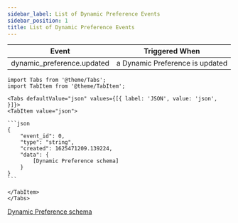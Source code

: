 ```yaml
---
sidebar_label: List of Dynamic Preference Events
sidebar_position: 1
title: List of Dynamic Preference Events
---
```


| Event                      | Triggered When                  |
|----------------------------|---------------------------------|
| dynamic_preference.updated | a Dynamic Preference is updated |

````mdx-code-block
import Tabs from '@theme/Tabs';
import TabItem from '@theme/TabItem';

<Tabs defaultValue="json" values={[{ label: 'JSON', value: 'json', }]}>
<TabItem value="json">

```json
{
    "event_id": 0,
    "type": "string",
    "created": 1625471209.139224,
    "data": {
        [Dynamic Preference schema]
    }
}
```

</TabItem>
</Tabs>
````

[Dynamic Preference schema](/docs/apireference/v2/schemas/dynamic_preference)